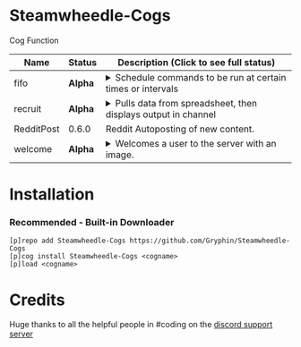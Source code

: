 # Steamwheedle-Cogs

Cog Function

| Name | Status | Description (Click to see full status)
| --- | --- | --- |
| fifo | **Alpha** | <details><summary>Schedule commands to be run at certain times or intervals</summary>Just released, please report bugs as you find them. Only works for bot owner for now</details> |
| recruit | **Alpha** | <details><summary>Pulls data from spreadsheet, then displays output in channel</summary>Can be invoked with [p]recruit</details> |
| RedditPost |	0.6.0	| Reddit Autoposting of new content.
| welcome | **Alpha** | <details><summary>Welcomes a user to the server with an image.</summary>All settings are available under [p]welcomeset</details> |


# Installation
### Recommended - Built-in Downloader
```
[p]repo add Steamwheedle-Cogs https://github.com/Gryphin/Steamwheedle-Cogs
[p]cog install Steamwheedle-Cogs <cogname>
[p]load <cogname>
```

# Credits

Huge thanks to all the helpful people in #coding on the [discord support server](https://discord.gg/red)
